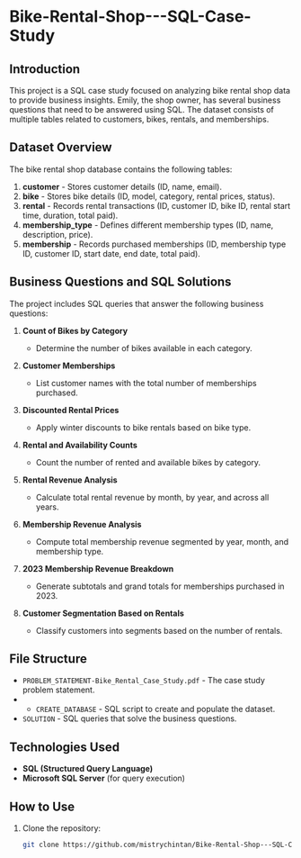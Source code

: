 # Bike-Rental-Shop---SQL-Case-Study

## Introduction
This project is a SQL case study focused on analyzing bike rental shop data to provide business insights. Emily, the shop owner, has several business questions that need to be answered using SQL. The dataset consists of multiple tables related to customers, bikes, rentals, and memberships.


## Dataset Overview
The bike rental shop database contains the following tables:

1. **customer** - Stores customer details (ID, name, email).
2. **bike** - Stores bike details (ID, model, category, rental prices, status).
3. **rental** - Records rental transactions (ID, customer ID, bike ID, rental start time, duration, total paid).
4. **membership_type** - Defines different membership types (ID, name, description, price).
5. **membership** - Records purchased memberships (ID, membership type ID, customer ID, start date, end date, total paid).

## Business Questions and SQL Solutions
The project includes SQL queries that answer the following business questions:

1. **Count of Bikes by Category**  
   - Determine the number of bikes available in each category.

2. **Customer Memberships**  
   - List customer names with the total number of memberships purchased.

3. **Discounted Rental Prices**  
   - Apply winter discounts to bike rentals based on bike type.

4. **Rental and Availability Counts**  
   - Count the number of rented and available bikes by category.

5. **Rental Revenue Analysis**  
   - Calculate total rental revenue by month, by year, and across all years.

6. **Membership Revenue Analysis**  
   - Compute total membership revenue segmented by year, month, and membership type.

7. **2023 Membership Revenue Breakdown**  
   - Generate subtotals and grand totals for memberships purchased in 2023.

8. **Customer Segmentation Based on Rentals**  
   - Classify customers into segments based on the number of rentals.
  
  ## File Structure
- `PROBLEM_STATEMENT-Bike_Rental_Case_Study.pdf` - The case study problem statement.
- - `CREATE_DATABASE` - SQL script to create and populate the dataset.
- `SOLUTION` - SQL queries that solve the business questions.


## Technologies Used
- **SQL (Structured Query Language)**
- **Microsoft SQL Server** (for query execution)

## How to Use
1. Clone the repository:
   ```sh
   git clone https://github.com/mistrychintan/Bike-Rental-Shop---SQL-Case-Study.git
